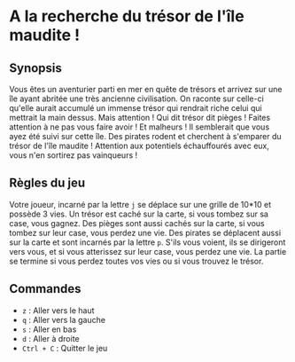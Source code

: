 # A la recherche du trésor de l'île maudite !

## Synopsis

Vous êtes un aventurier parti en mer en quête de trésors et arrivez sur une île ayant abritée une très ancienne civilisation. On raconte sur celle-ci qu'elle aurait accumulé un immense trésor qui rendrait riche celui qui mettrait la main dessus. 
Mais attention ! Qui dit trésor dit pièges ! Faites attention à ne pas vous faire avoir !
Et malheurs ! Il semblerait que vous ayez été suivi sur cette île. Des pirates rodent et cherchent à s'emparer du trésor de l'île maudite ! Attention aux potentiels échauffourés avec eux, vous n'en sortirez pas vainqueurs !

## Règles du jeu

Votre joueur, incarné par la lettre `j` se déplace sur une grille de 10*10 et possède 3 vies. Un trésor est caché sur la carte, si vous tombez sur sa case, vous gagnez. Des pièges sont aussi cachés sur la carte, si vous tombez sur leur case, vous perdez une vie. Des pirates se déplacent aussi sur la carte et sont incarnés par la lettre `p`. S'ils vous voient, ils se dirigeront vers vous, et si vous atterissez sur leur case, vous perdez une vie.
La partie se termine si vous perdez toutes vos vies ou si vous trouvez le trésor.

## Commandes

- `z` : Aller vers le haut
- `q` : Aller vers la gauche
- `s` : Aller en bas
- `d` : Aller à droite
- `Ctrl + C` : Quitter le jeu